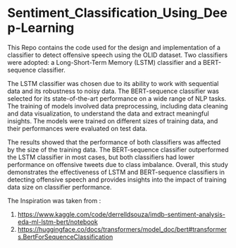# Sentiment_Classification_Using_Deep-Learning

This Repo contains the code used for the design and implementation of a classifier to detect offensive speech using the OLID dataset. Two classifiers were adopted: a Long-Short-Term Memory (LSTM) classifier and a BERT-sequence classifier. 

The LSTM classifier was chosen due to its ability to work with sequential data and its robustness to noisy data. The BERT-sequence classifier was selected for its state-of-the-art performance on a wide range of NLP tasks. The training of models involved data preprocessing, including data cleaning and data visualization, to understand the data and extract meaningful insights. The models were trained on different sizes of training data, and their performances were evaluated on test data.

The results showed that the performance of both classifiers was affected by the size of the training data. The BERT-sequence classifier outperformed the LSTM classifier in most cases, but both classifiers had lower performance on offensive tweets due to class imbalance. Overall, this study demonstrates the effectiveness of LSTM and BERT-sequence classifiers in detecting offensive speech and provides insights into the impact of training data size on classifier performance.

The Inspiration was taken from :
1. https://www.kaggle.com/code/derrelldsouza/imdb-sentiment-analysis-eda-ml-lstm-bert/notebook
2. https://huggingface.co/docs/transformers/model_doc/bert#transformers.BertForSequenceClassification
